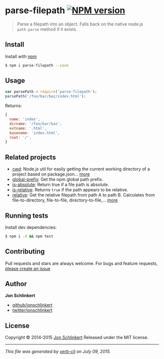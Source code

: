 # parse-filepath [![NPM version](https://badge.fury.io/js/parse-filepath.svg)](http://badge.fury.io/js/parse-filepath)

> Parse a filepath into an object. Falls back on the native node.js `path.parse` method if it exists.

## Install

Install with [npm](https://www.npmjs.com/)

```sh
$ npm i parse-filepath --save
```

## Usage

```js
var parsePath = require('parse-filepath');
parsePath('/foo/bar/baz/index.html');
```

Returns:

```js
{
  name: 'index',
  dirname: '/foo/bar/baz',
  extname: '.html',
  basename: 'index.html',
  root: '/',
}
```

## Related projects

* [cwd](https://github.com/jonschlinkert/cwd): Node.js util for easily getting the current working directory of a project based on package.json… [more](https://github.com/jonschlinkert/cwd)
* [global-prefix](https://github.com/jonschlinkert/global-prefix): Get the npm global path prefix.
* [is-absolute](https://github.com/jonschlinkert/is-absolute): Return true if a file path is absolute.
* [is-relative](https://github.com/jonschlinkert/is-relative): Returns `true` if the path appears to be relative.
* [relative](https://github.com/jonschlinkert/relative#readme): Get the relative filepath from path A to path B. Calculates from file-to-directory, file-to-file, directory-to-file,… [more](https://github.com/jonschlinkert/relative#readme)

## Running tests

Install dev dependencies:

```sh
$ npm i -d && npm test
```

## Contributing

Pull requests and stars are always welcome. For bugs and feature requests, [please create an issue](https://github.com/jonschlinkert/parse-filepath/issues/new)

## Author

**Jon Schlinkert**

+ [github/jonschlinkert](https://github.com/jonschlinkert)
+ [twitter/jonschlinkert](http://twitter.com/jonschlinkert)

## License

Copyright © 2014-2015 [Jon Schlinkert](https://github.com/jonschlinkert)
Released under the MIT license.

***

_This file was generated by [verb-cli](https://github.com/assemble/verb-cli) on July 09, 2015._